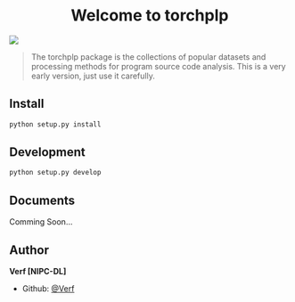 <h1 align="center">Welcome to torchplp</h1>
<p>
  <img src="https://img.shields.io/badge/version-0.01-blue.svg?cacheSeconds=2592000" />
</p>

> The torchplp package is the collections of popular datasets and processing methods for program source code analysis. This is a very early version, just use it carefully.

## Install

```sh
python setup.py install
```

## Development

```sh
python setup.py develop
```

## Documents
Comming Soon...

## Author
**Verf [NIPC-DL]**

* Github: [@Verf](https://github.com/Verf)
